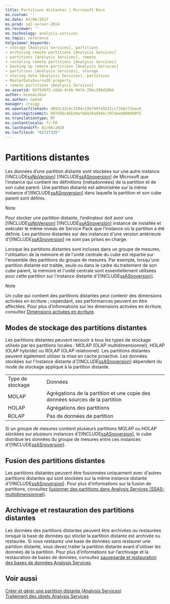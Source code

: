 ```yaml
---
title: Partitions distantes | Microsoft Docs
ms.custom: ''
ms.date: 03/06/2017
ms.prod: sql-server-2014
ms.reviewer: ''
ms.technology: analysis-services
ms.topic: reference
helpviewer_keywords:
- storage [Analysis Services], partitions
- archiving remote partitions [Analysis Services]
- partitions [Analysis Services], remote
- restoring remote partitions [Analysis Services]
- backing up remote partitions [Analysis Services]
- partitions [Analysis Services], storage
- storing data [Analysis Services], partitions
- MasterDataSourceID property
- remote partitions [Analysis Services]
ms.assetid: 63f5d9f5-c6b6-4ceb-94fe-7b6c396d10bb
author: minewiskan
ms.author: owend
manager: craigg
ms.openlocfilehash: d092c33c8c350dc19b749fd3b31ccf1b8c73eac6
ms.sourcegitcommit: b87d36c46b39af8b929ad94ec707dee8800950f5
ms.translationtype: MT
ms.contentlocale: fr-FR
ms.lasthandoff: 02/08/2020
ms.locfileid: "62727335"
---
```

# <a name="remote-partitions"></a>Partitions distantes
  Les données d’une partition distante sont stockées sur une autre instance [!INCLUDE[ssNoVersion](../../includes/ssnoversion-md.md)] [!INCLUDE[ssASnoversion](../../includes/ssasnoversion-md.md)] de Microsoft que l’instance qui contient les définitions (métadonnées) de la partition et de son cube parent. Une partition distante est administrée sur la même instance d'[!INCLUDE[ssASnoversion](../../includes/ssasnoversion-md.md)] dans laquelle la partition et son cube parent sont définis.  
  
> [!NOTE]  
>  Pour stocker une partition distante, l’ordinateur doit avoir une [!INCLUDE[ssNoVersion](../../includes/ssnoversion-md.md)] [!INCLUDE[ssASnoversion](../../includes/ssasnoversion-md.md)] instance de installée et exécuter le même niveau de Service Pack que l’instance où la partition a été définie. Les partitions distantes sur des instances d'une version antérieure d'[!INCLUDE[ssASnoversion](../../includes/ssasnoversion-md.md)] ne sont pas prises en charge.  
  
 Lorsque les partitions distantes sont incluses dans un groupe de mesures, l'utilisation de la mémoire et de l'unité centrale du cube est répartie sur l'ensemble des partitions du groupe de mesures. Par exemple, lorsqu'une partition distante est traitée, seule ou dans le cadre du traitement de son cube parent, la mémoire et l'unité centrale sont essentiellement utilisées pour cette partition sur l'instance distante d'[!INCLUDE[ssASnoversion](../../includes/ssasnoversion-md.md)].  
  
> [!NOTE]  
>  Un cube qui contient des partitions distantes peut contenir des dimensions activées en écriture ; cependant, ses performances peuvent en être affectées. Pour plus d’informations sur les dimensions activées en écriture, consultez [Dimensions activées en écriture](../multidimensional-models-olap-logical-dimension-objects/write-enabled-dimensions.md).  
  
## <a name="storage-modes-for-remote-partitions"></a>Modes de stockage des partitions distantes  
 Les partitions distantes peuvent recourir à tous les types de stockage utilisés par les partitions locales : MOLAP (OLAP multidimensionnel), HOLAP (OLAP hybride) ou ROLAP (OLAP relationnel). Les partitions distantes peuvent également utiliser la mise en cache proactive. Les données stockées sur l'instance distante d'[!INCLUDE[ssASnoversion](../../includes/ssasnoversion-md.md)] dépendent du mode de stockage appliqué à la partition distante.  
  
|||  
|-|-|  
|Type de stockage|Données|  
|MOLAP|Agrégations de la partition et une copie des données sources de la partition|  
|HOLAP|Agrégations des partitions|  
|ROLAP|Pas de données de partition|  
  
 Si un groupe de mesures contient plusieurs partitions MOLAP ou HOLAP stockées sur plusieurs instances d'[!INCLUDE[ssASnoversion](../../includes/ssasnoversion-md.md)], le cube distribue les données du groupe de mesures entre ces instances d'[!INCLUDE[ssASnoversion](../../includes/ssasnoversion-md.md)].  
  
## <a name="merging-remote-partitions"></a>Fusion des partitions distantes  
 Les partitions distantes peuvent être fusionnées uniquement avec d'autres partitions distantes qui sont stockées sur la même instance distante d'[!INCLUDE[ssASnoversion](../../includes/ssasnoversion-md.md)]. Pour plus d’informations sur la fusion de partitions, consultez [fusionner des partitions dans Analysis Services &#40;SSAS-multidimensionnel&#41;](../multidimensional-models/merge-partitions-in-analysis-services-ssas-multidimensional.md).  
  
## <a name="archiving-and-restoring-remote-partitions"></a>Archivage et restauration des partitions distantes  
 Les données des partitions distantes peuvent être archivées ou restaurées lorsque la base de données qui stocke la partition distante est archivée ou restaurée. Si vous restaurez une base de données sans restaurer une partition distante, vous devez traiter la partition distante avant d'utiliser les données de la partition. Pour plus d’informations sur l’archivage et la restauration de bases de données, consultez [sauvegarde et restauration des bases de données Analysis Services](../multidimensional-models/backup-and-restore-of-analysis-services-databases.md).  
  
## <a name="see-also"></a>Voir aussi  
 [Créer et gérer une partition distante &#40;Analysis Services&#41;](../multidimensional-models/create-and-manage-a-remote-partition-analysis-services.md)   
 [Traitement des objets Analysis Services](../multidimensional-models/processing-analysis-services-objects.md)  
  
  
